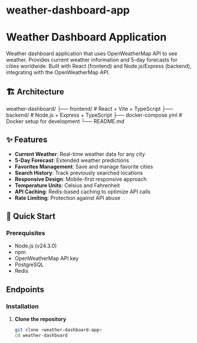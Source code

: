 # weather-dashboard-app
 
# Weather Dashboard Application
Weather dashboard application that uses OpenWeatherMap API to see weather.
Provides current weather information and 5-day forecasts for cities worldwide. 
Built with React (frontend) and Node.js/Express (backend), integrating with the OpenWeatherMap API.

## 🏗️ Architecture
weather-dashboard/
├── frontend/          # React + Vite + TypeScript
├── backend/           # Node.js + Express + TypeScript
├── docker-compose.yml # Docker setup for development
└── README.md


## ✨ Features

- **Current Weather**: Real-time weather data for any city
- **5-Day Forecast**: Extended weather predictions
- **Favorites Management**: Save and manage favorite cities
- **Search History**: Track previously searched locations
- **Responsive Design**: Mobile-first responsive approach
- **Temperature Units**: Celsius and Fahrenheit
- **API Caching**: Redis-based caching to optimize API calls
- **Rate Limiting**: Protection against API abuse


## 🚀 Quick Start

### Prerequisites

- Node.js (v24.3.0)
- npm
- OpenWeatherMap API key
- PostgreSQL 
- Redis

## Endpoints


### Installation

1. **Clone the repository**
   ```bash
   git clone <weather-dashboard-app>
   cd weather-dashboard